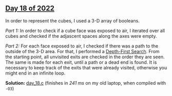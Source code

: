 ## [Day 18 of 2022](https://adventofcode.com/2022/day/18)

In order to represent the cubes, I used a 3-D array of booleans.

*Part 1:* In order to check if a cube face was exposed to air, I iterated over all cubes and checked if the adjascent spaces along the axes were empty.

*Part 2:* For each face exposed to air, I checked if there was a path to the outside of the 3-D area. For that, I performed a [Depth-First Search](https://en.wikipedia.org/wiki/Depth-first_search). From the starting point, all unvisited exits are checked in the order they are seen. The same is made for each exit, until a path or a dead end is found. It is necessary to keep track of the exits that were already visited, otherwise you might end in an infinite loop.

**Solution:** [day_18.c](./day_18.c) (finishes in *241 ms* on my old laptop, when compiled with `-O3`)